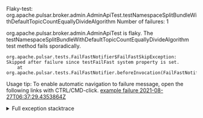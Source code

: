         
Flaky-test: org.apache.pulsar.broker.admin.AdminApiTest.testNamespaceSplitBundleWithDefaultTopicCountEquallyDivideAlgorithm
Number of failures: 1

org.apache.pulsar.broker.admin.AdminApiTest is flaky. The testNamespaceSplitBundleWithDefaultTopicCountEquallyDivideAlgorithm test method fails sporadically.

```
org.apache.pulsar.tests.FailFastNotifier$FailFastSkipException: Skipped after failure since testFailFast system property is set.
	at org.apache.pulsar.tests.FailFastNotifier.beforeInvocation(FailFastNotifier.java:88)

```

Usage tip: To enable automatic navigation to failure message, open the following links with CTRL/CMD-click.
[example failure 2021-08-27T06:37:29.4353864Z](https://github.com/apache/pulsar/runs/3440411059?check_suite_focus=true#step:9:1625)


<details>
<summary>Full exception stacktrace</summary>
<code><pre>
org.apache.pulsar.tests.FailFastNotifier$FailFastSkipException: Skipped after failure since testFailFast system property is set.
	at org.apache.pulsar.tests.FailFastNotifier.beforeInvocation(FailFastNotifier.java:88)

</pre></code>
</details>

